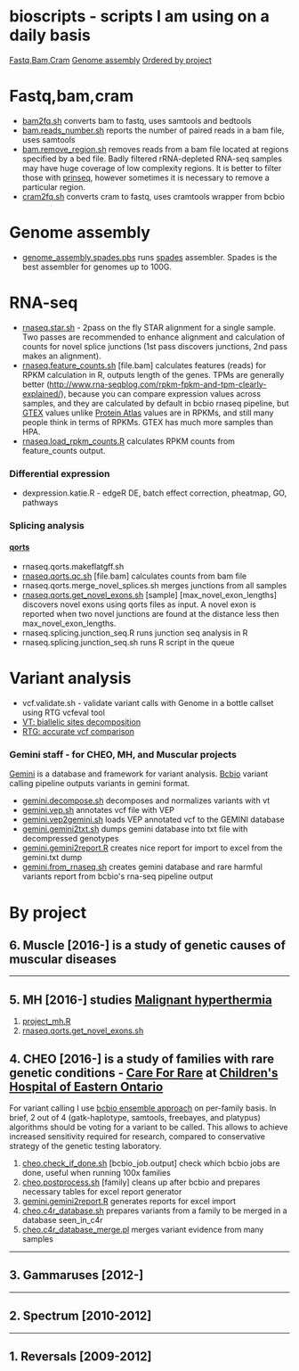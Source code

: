 # bioscripts - scripts I am using on a daily basis

[Fastq,Bam,Cram](https://github.com/naumenko-sa/bioscripts#fastqbamcram) [Genome assembly](https://github.com/naumenko-sa/bioscripts#genome-assembly)
[Ordered by project](https://github.com/naumenko-sa/bioscripts#by-project)

# Fastq,bam,cram

* [bam2fq.sh](../master/bam2fq.sh) converts bam to fastq, uses samtools and bedtools
* [bam.reads_number.sh](../master/bam.reads_number.sh) reports the number of paired reads in a bam file, uses samtools
* [bam.remove_region.sh](../master/bam.remove_region.sh) removes reads from a bam file located at regions specified by a bed file.
Badly filtered rRNA-depleted RNA-seq samples may have huge coverage of low complexity regions. 
It is better to filter those with [prinseq](http://http://prinseq.sourceforge.net/), however sometimes it is necessary to remove a particular region.
* [cram2fq.sh](../master/cram2fq.sh) converts cram to fastq, uses cramtools wrapper from bcbio

# Genome assembly

* [genome_assembly.spades.pbs](../master/genome_assembly.spades.pbs) runs [spades](http://bioinf.spbau.ru/spades) assembler. Spades is the best assembler
for genomes up to 100G.

# RNA-seq

* [rnaseq.star.sh](../master/rnaseq.star.sh) - 2pass on the fly STAR alignment for a single sample. Two passes are recommended to enhance alignment and calculation of counts for novel splice junctions
(1st pass discovers junctions, 2nd pass makes an alignment).
* [rnaseq.feature_counts.sh](../master/rnaseq.feature_counts.sh) [file.bam] calculates features (reads) for RPKM calculation in R, outputs length of the genes. TPMs are generally better
(http://www.rna-seqblog.com/rpkm-fpkm-and-tpm-clearly-explained/), because you can compare expression values across samples, and they are calculated by default in bcbio rnaseq pipeline, 
but [GTEX](http://www.gtexportal.org) values unlike [Protein Atlas](http://www.proteinatlas.org/) values are in RPKMs, and still many people think in terms of RPKMs. GTEX has much more samples than HPA.
* [rnaseq.load_rpkm_counts.R](../master/rnaseq.load_rpkm_counts.R) calculates RPKM counts from feature_counts output.

### Differential expression

* dexpression.katie.R - edgeR DE, batch effect correction, pheatmap, GO, pathways

### Splicing analysis

#### [qorts](http://hartleys.github.io/QoRTs/index.html)
* rnaseq.qorts.makeflatgff.sh
* [rnaseq.qorts.qc.sh](../master/rnaseq.qorts.qc.sh) [file.bam] calculates counts from bam file
* rnaseq.qorts.merge_novel_splices.sh merges junctions from all samples
* [rnaseq.qorts.get_novel_exons.sh](../master/rnaseq.qorts.get_novel_exons.sh) [sample] [max_novel_exon_lengths] 
discovers novel exons using qorts files as input. A novel exon is reported when two novel junctions are found at the distance less then max_novel_exon_lengths.    
* rnaseq.splicing.junction_seq.R runs junction seq analysis in R
* rnaseq.splicing.junction_seq.sh runs R script in the queue

# Variant analysis

* vcf.validate.sh - validate variant calls with Genome in a bottle callset using RTG vcfeval tool
* [VT: biallelic sites decomposition](https://github.com/atks/vt)
* [RTG: accurate vcf comparison](https://github.com/RealTimeGenomics/rtg-tools)

### Gemini staff - for CHEO, MH, and Muscular projects

[Gemini](https://gemini.readthedocs.io/en/latest/) is a database and framework for variant analysis. [Bcbio](http://bcbio-nextgen.readthedocs.io/en/latest/)
variant calling pipeline outputs variants in gemini format.

* [gemini.decompose.sh](../master/gemini.decompose.sh) decomposes and normalizes variants with vt
* [gemini.vep.sh](../master/gemini.vep.sh) annotates vcf file with VEP
* [gemini.vep2gemini.sh](../master/gemini.vep2gemini.sh) loads VEP annotated vcf to the GEMINI database
* [gemini.gemini2txt.sh](../master/gemini.gemini2txt.sh) dumps gemini database into txt file with decompressed genotypes
* [gemini.gemini2report.R](../master/gemini.gemini2report.R) creates nice report for import to excel from the gemini.txt dump
* [gemini.from_rnaseq.sh](../master/gemini.from_rnaseq.sh) creates gemini database and rare harmful variants report from bcbio's rna-seq pipeline output

# By project

## 6. Muscle [2016-] is a study of genetic causes of muscular diseases

---

## 5. MH [2016-] studies [Malignant hyperthermia](https://en.wikipedia.org/wiki/Malignant_hyperthermia)
1. [project_mh.R](../master/project_mh.R)
2. [rnaseq.qorts.get_novel_exons.sh](../master/rnaseq.qorts.get_novel_exons.sh)

## 4. CHEO [2016-] is a study of families with rare genetic conditions - [Care For Rare](http://care4rare.ca/) at [Children's Hospital of Eastern Ontario](http://www.cheori.org/)
For variant calling I use [bcbio ensemble approach](https://bcbio-nextgen.readthedocs.io/en/latest/contents/configuration.html#ensemble-variant-calling)
on per-family basis.  In brief, 2 out of 4 (gatk-haplotype, samtools, freebayes, and platypus) algorithms should be voting for a variant to be called.
This allows to achieve increased sensitivity required for research, compared to conservative strategy of the genetic testing laboratory.

1. [cheo.check_if_done.sh](../master/cheo.check_if_done.sh) [bcbio_job.output] check which bcbio jobs are done, useful when running 100x families
2. [cheo.postprocess.sh](../master/cheo.postprocess.sh) [family] cleans up after bcbio and prepares necessary tables for excel report generator
3. [gemini.gemini2report.R](../master/gemini.gemini2report.R) generates reports for excel import 
4. [cheo.c4r_database.sh](../master/cheo.c4r_database.sh) prepares variants from a family to be merged in a database seen_in_c4r
5. [cheo.c4r_database_merge.pl](../master/cheo.c4r_database_merge.pl) merges variant evidence from many samples

---
## 3. Gammaruses [2012-]
---

## 2. Spectrum [2010-2012]
---
## 1. Reversals [2009-2012]